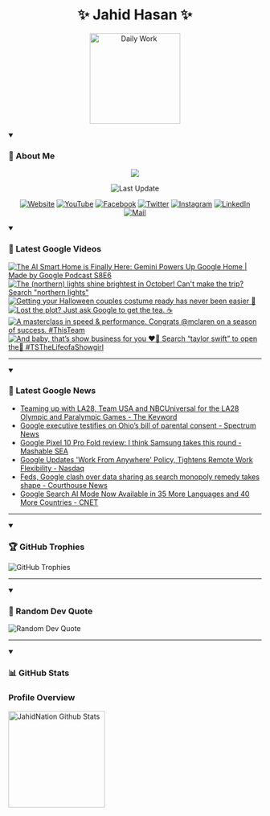 <h1 align="center">✨ Jahid Hasan ✨</h1>
<p align="center">
  <img alt="Daily Work" height="180px" src="https://i.imgur.com/uhZdH9C.gif" />
</p>
<details open>
 <summary><h3>🌟 About Me</h3></summary>
<p align="center">
  <img src="https://readme-typing-svg.demolab.com/?lines=Even+if+I+fail,;I+have+to+finish,;What+I+started.;&font=Fira%20Code&center=true&width=500&height=50&color=00FF7F&vCenter=true&pause=1000&size=24" />
</p>

<p align="center">
  <img alt="Last Update" title="Last Update" src="https://img.shields.io/github/last-commit/jahidnation/jahidnation?logo=github&label=LAST+UPDATE&color=blueviolet&style=flat-square"/>
</p>

<p align="center">
  <a href="https://jahid.eu.org">
    <img alt="Website" title="Website" src="https://img.shields.io/badge/Website-000000?logo=Google-Chrome&logoColor=white&style=for-the-badge"/></a>
  <a href="https://youtube.com/@jahidnation">
    <img alt="YouTube" title="YouTube Channel" src="https://img.shields.io/badge/YouTube-FF0000?logo=YouTube&logoColor=white&style=for-the-badge"/></a>
  <a href="https://facebook.com/jahidnation">
    <img alt="Facebook" title="Facebook Page" src="https://img.shields.io/badge/Facebook-4267B2?logo=Facebook&logoColor=white&style=for-the-badge"/></a>
  <a href="https://twitter.com/jahidnation">
    <img alt="Twitter" title="Twitter Profile" src="https://img.shields.io/badge/X-000000?logo=x&logoColor=white&style=for-the-badge"/></a>
  <a href="https://instagram.com/jahidnation">
    <img alt="Instagram" title="Instagram Profile" src="https://img.shields.io/badge/Instagram-E4405F?logo=Instagram&logoColor=white&style=for-the-badge"/></a>
  <a href="https://linkedin.com/in/jahidnation">
    <img alt="LinkedIn" title="LinkedIn Profile" src="https://img.shields.io/badge/LinkedIn-0A66C2?logo=LinkedIn&logoColor=white&style=for-the-badge"/></a>
  <a href="https://mail.google.com/?hl=en&tf=cm&fs=1&to=mail@jahid.eu.org">
    <img alt="Mail" title="Mail Me" src="https://img.shields.io/badge/Email-D14836?logo=Gmail&logoColor=white&style=for-the-badge"/></a>
</p>

</details>

<details open>
 <summary><h3>🎥 Latest Google Videos</h3></summary>

<!-- BEGIN VID -->
<a href="https://www.youtube.com/watch?v=yY8N3t96yrM">
  <picture>
    <source media="(prefers-color-scheme: dark)" srcset="https://ytcards.demolab.com/?id=yY8N3t96yrM&title=The+AI+Smart+Home+is+Finally+Here%3A+Gemini+Powers+Up+Google+Home+%7C+Made+by+Google+Podcast+S8E6&lang=en&timestamp=1759964600&background_color=%230d1117&title_color=%23ffffff&stats_color=%23dedede&max_title_lines=1&width=250&border_radius=5&duration=3425">
    <img src="https://ytcards.demolab.com/?id=yY8N3t96yrM&title=The+AI+Smart+Home+is+Finally+Here%3A+Gemini+Powers+Up+Google+Home+%7C+Made+by+Google+Podcast+S8E6&lang=en&timestamp=1759964600&background_color=%23ffffff&title_color=%2324292f&stats_color=%2357606a&max_title_lines=1&width=250&border_radius=5&duration=3425" alt="The AI Smart Home is Finally Here: Gemini Powers Up Google Home | Made by Google Podcast S8E6" title="The AI Smart Home is Finally Here: Gemini Powers Up Google Home | Made by Google Podcast S8E6">
  </picture>
</a>
<a href="https://www.youtube.com/shorts/lXaAGljTcwM">
  <picture>
    <source media="(prefers-color-scheme: dark)" srcset="https://ytcards.demolab.com/?id=lXaAGljTcwM&title=The+%28northern%29+lights+shine+brightest+in+October%21+Can%27t+make+the+trip%3F+Search+%22northern+lights%22&lang=en&timestamp=1759955022&background_color=%230d1117&title_color=%23ffffff&stats_color=%23dedede&max_title_lines=1&width=250&border_radius=5&duration=9">
    <img src="https://ytcards.demolab.com/?id=lXaAGljTcwM&title=The+%28northern%29+lights+shine+brightest+in+October%21+Can%27t+make+the+trip%3F+Search+%22northern+lights%22&lang=en&timestamp=1759955022&background_color=%23ffffff&title_color=%2324292f&stats_color=%2357606a&max_title_lines=1&width=250&border_radius=5&duration=9" alt="The (northern) lights shine brightest in October! Can't make the trip? Search &quot;northern lights&quot;" title="The (northern) lights shine brightest in October! Can't make the trip? Search &quot;northern lights&quot;">
  </picture>
</a>
<a href="https://www.youtube.com/shorts/tjPvR5RKYYQ">
  <picture>
    <source media="(prefers-color-scheme: dark)" srcset="https://ytcards.demolab.com/?id=tjPvR5RKYYQ&title=Getting+your+Halloween+couples+costume+ready+has+never+been+easier+%F0%9F%8E%83&lang=en&timestamp=1759781912&background_color=%230d1117&title_color=%23ffffff&stats_color=%23dedede&max_title_lines=1&width=250&border_radius=5&duration=20">
    <img src="https://ytcards.demolab.com/?id=tjPvR5RKYYQ&title=Getting+your+Halloween+couples+costume+ready+has+never+been+easier+%F0%9F%8E%83&lang=en&timestamp=1759781912&background_color=%23ffffff&title_color=%2324292f&stats_color=%2357606a&max_title_lines=1&width=250&border_radius=5&duration=20" alt="Getting your Halloween couples costume ready has never been easier 🎃" title="Getting your Halloween couples costume ready has never been easier 🎃">
  </picture>
</a>
<a href="https://www.youtube.com/watch?v=szxE119K27A">
  <picture>
    <source media="(prefers-color-scheme: dark)" srcset="https://ytcards.demolab.com/?id=szxE119K27A&title=Lost+the+plot%3F+Just+ask+Google+to+get+the+tea.+%E2%98%95%EF%B8%8F&lang=en&timestamp=1759767587&background_color=%230d1117&title_color=%23ffffff&stats_color=%23dedede&max_title_lines=1&width=250&border_radius=5&duration=16">
    <img src="https://ytcards.demolab.com/?id=szxE119K27A&title=Lost+the+plot%3F+Just+ask+Google+to+get+the+tea.+%E2%98%95%EF%B8%8F&lang=en&timestamp=1759767587&background_color=%23ffffff&title_color=%2324292f&stats_color=%2357606a&max_title_lines=1&width=250&border_radius=5&duration=16" alt="Lost the plot? Just ask Google to get the tea. ☕️" title="Lost the plot? Just ask Google to get the tea. ☕️">
  </picture>
</a>
<a href="https://www.youtube.com/shorts/lfSEFO_04m4">
  <picture>
    <source media="(prefers-color-scheme: dark)" srcset="https://ytcards.demolab.com/?id=lfSEFO_04m4&title=A+masterclass+in+speed+%26+performance.+Congrats+%40mclaren+on+a+season+of+success.+%23ThisTeam&lang=en&timestamp=1759672839&background_color=%230d1117&title_color=%23ffffff&stats_color=%23dedede&max_title_lines=1&width=250&border_radius=5&duration=53">
    <img src="https://ytcards.demolab.com/?id=lfSEFO_04m4&title=A+masterclass+in+speed+%26+performance.+Congrats+%40mclaren+on+a+season+of+success.+%23ThisTeam&lang=en&timestamp=1759672839&background_color=%23ffffff&title_color=%2324292f&stats_color=%2357606a&max_title_lines=1&width=250&border_radius=5&duration=53" alt="A masterclass in speed & performance. Congrats @mclaren on a season of success. #ThisTeam" title="A masterclass in speed & performance. Congrats @mclaren on a season of success. #ThisTeam">
  </picture>
</a>
<a href="https://www.youtube.com/shorts/w4U_OoepFTk">
  <picture>
    <source media="(prefers-color-scheme: dark)" srcset="https://ytcards.demolab.com/?id=w4U_OoepFTk&title=And+baby%2C+that%E2%80%99s+show+business+for+you+%E2%9D%A4%EF%B8%8F%E2%80%8D%F0%9F%94%A5+Search+%E2%80%9Ctaylor+swift%E2%80%9D+to+open+the%F0%9F%9A%AA+%23TSTheLifeofaShowgirl&lang=en&timestamp=1759594136&background_color=%230d1117&title_color=%23ffffff&stats_color=%23dedede&max_title_lines=1&width=250&border_radius=5&duration=9">
    <img src="https://ytcards.demolab.com/?id=w4U_OoepFTk&title=And+baby%2C+that%E2%80%99s+show+business+for+you+%E2%9D%A4%EF%B8%8F%E2%80%8D%F0%9F%94%A5+Search+%E2%80%9Ctaylor+swift%E2%80%9D+to+open+the%F0%9F%9A%AA+%23TSTheLifeofaShowgirl&lang=en&timestamp=1759594136&background_color=%23ffffff&title_color=%2324292f&stats_color=%2357606a&max_title_lines=1&width=250&border_radius=5&duration=9" alt="And baby, that’s show business for you ❤️‍🔥 Search “taylor swift” to open the🚪 #TSTheLifeofaShowgirl" title="And baby, that’s show business for you ❤️‍🔥 Search “taylor swift” to open the🚪 #TSTheLifeofaShowgirl">
  </picture>
</a>
<!-- END VID -->

---

</details>

<details open>
 <summary><h3>📝 Latest Google News</h3></summary>

<!-- BLOG-POST-LIST:START -->
- [Teaming up with LA28, Team USA and NBCUniversal for the LA28 Olympic and Paralympic Games - The Keyword](https://news.google.com/rss/articles/CBMihAFBVV95cUxPLUctSzBIakJ5REdIRExoWDdUWmYwRVh6dVFLZ3Q5MFZDMWlIb24zc0djRzh2QzNOeFRJRlRkU3AtaHhmX1lEQ19BSWZWcTlyVzVHclVtV3lZcW9oRmI0V3hDM2JIWnpBSHpsX0QtN1Bkc0xIRW5HM2dEeEtrTkpjd2pKbHQ?oc=5)
- [Google executive testifies on Ohio’s bill of parental consent - Spectrum News](https://news.google.com/rss/articles/CBMiugFBVV95cUxNT0tFTVBVeXZQaGNfZVJHa1hXQVdXZ25wSnowemV5OTMtNHB1aC1KVkJ1YlRnN18tLXRkX2o2aEJyUGh0T1Q2cjQwNURTaGhDbFpNaTNXYk12OWNTZldxc3FWbmpJOWJsT1BsVUNBN1VxSFpmUGFGR19uXzhZMnFqdXlRZ1hmTFZVYjY3dW9Pa0hqVGpKUEpreTlXYTYxYW95RDQ3d0g4U2FIV25yZ0lfdkZxbDJTZzc2bUE?oc=5)
- [Google Pixel 10 Pro Fold review: I think Samsung takes this round - Mashable SEA](https://news.google.com/rss/articles/CBMi0AFBVV95cUxPeVdaSkYteWI3LU8zdW5qd0xvcm8xWEpvbXd2eXJvMFhleW1mNHBuQ2RaQ1BxMHY1MU42SkhzejFSTFd2dkU4ZXlyekhXNEljNnVyZktBLXpuY0hqQUs1bGIxMGVEYXpVUThoZTB3dUxxMThEN1c5dWZCbFhETWY1WXZtTWdWaGNSWGxWMkUxSHNFTENPZHAzajJoTlF6VWw4bFpObWZodUdQY3BJN2ZNX1o1MjlFVVIxck14RkhQMDQ1RTRXblI4Mm9acmVxTzBV?oc=5)
- [Google Updates &#39;Work From Anywhere&#39; Policy, Tightens Remote Work Flexibility - Nasdaq](https://news.google.com/rss/articles/CBMiogFBVV95cUxQdmVMLTZzUFhPZUplT0FiTC1NU0d5Y29TcVpKbFFOT0VHbHR3S1NVdDVZdFNrOC1jZUdrQlo3RmNQWkRNc2VoV3N2dWk0SWtvSDNzNXc1YUFJYnRMZVNUSzZEcFBPdzhnTUZuWmZKeldfS3lzbHA1djN5Si1WTnduaXhNOFZ3U1pZWFZSX1RaUVB1d094T0pnSmE5bkFlNWVvTUE?oc=5)
- [Feds, Google clash over data sharing as search monopoly remedy takes shape - Courthouse News](https://news.google.com/rss/articles/CBMiqAFBVV95cUxOYTV6dWlVV3czUGFPWTJyVXFhVmdmejR4TzFGNjZEUkJWSTlvek1iWEZlZTFVRkxEdGhXcm44N2s4TVRiXzJzMDF0bmJFS0kxSXZXVGpfRGxwQmRUaU1WSUpDamVnTE1SY3hFbmRORFU0Y2VodENIeDk1T2ZjaGZoal9mYUxiNUlTZDJVSG5QQkZhdExxUlhhU3RPMjhSbWFlbzh6aHNUbUQ?oc=5)
- [Google Search AI Mode Now Available in 35 More Languages and 40 More Countries - CNET](https://news.google.com/rss/articles/CBMixgFBVV95cUxPckxzanJrSHpaYjdnLUMwRFF2ZWF5M3Ffa1JRSzVORkJycDBnbUJlYzdPUXg3ODFHQktCS1NUR2xGa01pU0QxMlN5a1UtbGJaTTM5VkVFUzhUTEhxMEhBajRBRkl2OGo0M0lhMzVmRTlhNFg0Mmp5ZnFrdnF1UDNLUkVmMWRoOEtGVzFOUGhKTGYwNHRRTl9Tem9xUmVVNmpmSFVHdzc2YjUtOWh0RnY0OU1EQmx2cTFhQ1BiQUNEMkl4amdXVlE?oc=5)
<!-- BLOG-POST-LIST:END -->

---

</details>

<details open>
 <summary><h3>🏆 GitHub Trophies</h3></summary>

<img alt="GitHub Trophies" title="GitHub Trophies" src="https://github-profile-trophy.vercel.app/?username=jahidnation&column=8&theme=gruvbox&no-frame=true"/>

---

</details>

<details open>
 <summary><h3>💬 Random Dev Quote</h3></summary>

<img alt="Random Dev Quote" title="Random Dev Quote" src="https://quotes-github-readme.vercel.app/api?type=horizontal&theme=radical"/>

---

</details>

<details open> 
  <summary><h3>📊 GitHub Stats</h3></summary>

  <h3>Profile Overview</h3>
  <p>
  <img alt="JahidNation Github Stats" src="https://denvercoder1-github-readme-stats.vercel.app/api/?username=jahidnation&show_icons=true&include_all_commits=true&count_private=true&theme=react&hide_border=true&bg_color=1F222E&title_color=F85D7F&icon_color=F8D866" height="192px"/>
  </p>


